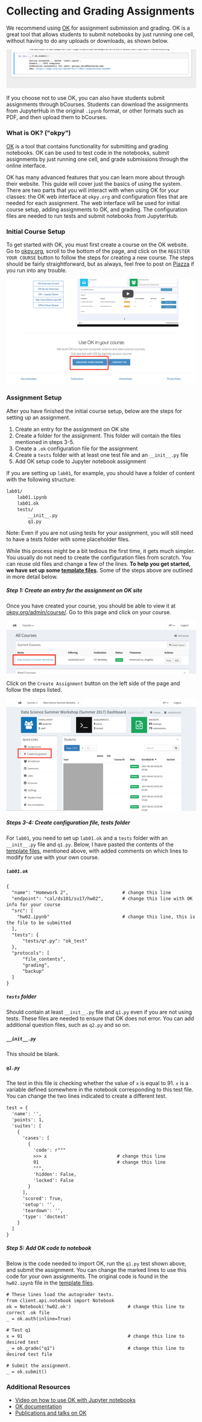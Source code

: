 # Collecting and Grading Assignments

We recommend using [OK](https://okpy.org) for assignment submission and grading. OK is a great tool that allows students to submit notebooks by just running one cell, without having to do any uploads or downloads, as shown below.

![](/assets/ok-submit.png)

If you choose not to use OK, you can also have students submit assignments through bCourses. Students can download the assignments from JupyterHub in the original `.ipynb` format, or other formats such as PDF, and then upload them to bCourses.

### What is OK? \("okpy"\)

[OK](https://okpy.org/) is a tool that contains functionality for submitting and grading notebooks. OK can be used to test code in the notebooks, submit assignments by just running one cell, and grade submissions through the online interface.

OK has many advanced features that you can learn more about through their website. This guide will cover just the basics of using the system. There are two parts that you will interact with when using OK for your classes: the OK web interface at `okpy.org` and configuration files that are needed for each assignment. The web interface will be used for initial course setup, adding assignments to OK, and grading. The configuration files are needed to run tests and submit notebooks from JupyterHub.

### Initial Course Setup

To get started with OK, you must first create a course on the OK website. Go to [okpy.org](https://okpy.org), scroll to the bottom of the page, and click on the `REGISTER YOUR COURSE` button to follow the steps for creating a new course. The steps should be fairly straightforward, but as always, feel free to post on [Piazza](https://piazza.com/berkeley/other/cs97) if you run into any trouble.

![](/assets/create-course.png)

### Assignment Setup

After you have finished the initial course setup, below are the steps for setting up an assignment.

1. Create an entry for the assignment on OK site
2. Create a folder for the assignment. This folder will contain the files mentioned in steps 3-5.
3. Create a `.ok` configuration file for the assignment
4. Create a `tests` folder with at least one test file and an `__init__.py` file
5. Add OK setup code to Jupyter notebook assignment

If you are setting up `lab01`, for example, you should have a folder of content with the following structure:

```
lab01/
    lab01.ipynb
    lab01.ok
    tests/
        __init__.py
        q1.py
```

Note: Even if you are not using tests for your assignment, you will still need to have a tests folder with some placeholder files.

While this process might be a bit tedious the first time, it gets much simpler. You usually do not need to create the configuration files from scratch. You can reuse old files and change a few of the lines. **To help you get started, we have set up some **[**template files**](https://github.com/gunjanbaid/course-repo-example/tree/master/fa17/hw/hw02)**.** Some of the steps above are outlined in more detail below.

##### Step 1: Create an entry for the assignment on OK site

Once you have created your course, you should be able to view it at [okpy.org/admin/course/](https://okpy.org/admin/course/). Go to this page and click on your course.

![](/assets/ok-courses.png)

Click on the `Create Assignment` button on the left side of the page and follow the steps listed.

![](/assets/create-assignment.png)

##### Steps 3-4: Create configuration file, tests folder

For `lab01`, you need to set up `lab01.ok`  and a `tests` folder with an `__init__.py` file and `q1.py`. Below, I have pasted the contents of the [template files](https://github.com/gunjanbaid/course-repo-example/tree/master/fa17/hw/hw02), mentioned above, with added comments on which lines to modify for use with your own course.

##### `lab01.ok`

```
{
  "name": "Homework 2",                    # change this line
  "endpoint": "cal/ds101/su17/hw02",       # change this line with OK info for your course
  "src": [
    "hw02.ipynb"                           # change this line, this is the file to be submitted
  ],
  "tests": {
      "tests/q*.py": "ok_test"
  },
  "protocols": [
      "file_contents",
      "grading",
      "backup"
  ]
}
```

##### `tests` folder

Should contain at least `__init__.py` file and `q1.py` even if you are not using tests. These files are needed to ensure that OK does not error. You can add additional question files, such as `q2.py` and so on.

##### `__init__.py`

This should be blank.

##### `q1.py`

The test in this file is checking whether the value of `x` is equal to 91. `x` is a variable defined somewhere in the notebook corresponding to this test file. You can change the two lines indicated to create a different test.

```
test = {
  'name': '',
  'points': 1,
  'suites': [
    {
      'cases': [
        {
          'code': r"""
          >>> x                          # change this line
          91                             # change this line
          """,
          'hidden': False,
          'locked': False
        }
      ],
      'scored': True,
      'setup': '',
      'teardown': '',
      'type': 'doctest'
    }
  ]
}
```

##### Step 5: Add OK code to notebook

Below is the code needed to import OK, run the `q1.py` test shown above, and submit the assignment. You can change the marked lines to use this code for your own assignments. The original code is found in the `hw02.ipynb` file in the [template files](https://github.com/gunjanbaid/course-repo-example/tree/master/fa17/hw/hw02).

```
# These lines load the autograder tests. 
from client.api.notebook import Notebook
ok = Notebook('hw02.ok')                     # change this line to correct .ok file
_ = ok.auth(inline=True)
```

```
# Test q1
x = 91                                       # change this line to desired test
_ = ok.grade("q1")                           # change this line to desired test file
```

```
# Submit the assignment.
_ = ok.submit()
```

### Additional Resources

* [Video on how to use OK with Jupyter notebooks](https://www.youtube.com/watch?v=PFTm7hmnKho&rel=0)
* [OK documentation](https://okpy.github.io/documentation/)
* [Publications and talks on OK](https://okpy.org/about/publications/)



